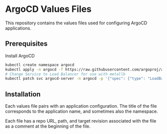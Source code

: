 # ArgoCD Values Files

This repository contains the values files used for configuring ArgoCD applications.

## Prerequisites

Install ArgoCD

```sh
kubectl create namespace argocd
kubectl apply -n argocd -f https://raw.githubusercontent.com/argoproj/argo-cd/stable/manifests/install.yaml
# Change Service to Load Balancer for use with metallb
kubectl patch svc argocd-server -n argocd -p '{"spec": {"type": "LoadBalancer"}}'
```

## Installation

Each values file pairs with an application configuration. The title of the file corresponds to the application name, and sometimes also the namespace.

Each file has a repo URL, path, and target revision associated with the file as a comment at the beginning of the file.